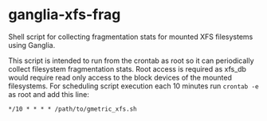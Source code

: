 ganglia-xfs-frag
================
Shell script for collecting fragmentation stats for mounted XFS filesystems using Ganglia.

This script is intended to run from the crontab as root so it  can periodically collect filesystem fragmentation stats. Root access is required as xfs_db would require read only access to the block devices of the mounted filesystems. For scheduling script execution each 10 minutes run
`crontab -e`
as root and add this line:

`*/10 * * * * /path/to/gmetric_xfs.sh`

